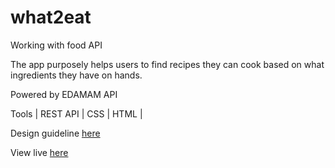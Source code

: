 # what2eat
Working with food API

The app purposely helps users to find recipes they can cook based on what ingredients they have on hands.

Powered by EDAMAM API

Tools
| REST API | CSS | HTML |

Design guideline
[here](https://docs.google.com/document/d/1EfnvK5CDgnTLftdmQtemqvvj_7ITvtc18LB7RvZQjeY/edit?usp=sharing)

View live
[here](https://whattwoeat.github.io/what2eat/)
